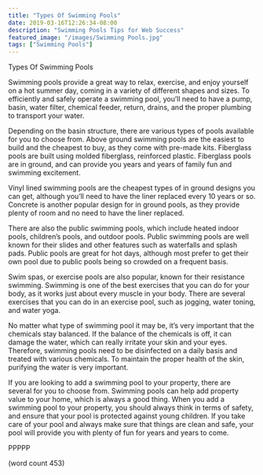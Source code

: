 ```yaml
---
title: "Types Of Swimming Pools"
date: 2019-03-16T12:26:34-08:00
description: "Swimming Pools Tips for Web Success"
featured_image: "/images/Swimming Pools.jpg"
tags: ["Swimming Pools"]
---
```


Types Of Swimming Pools

Swimming pools provide a great way to relax, exercise, and enjoy yourself on a hot summer day, coming in a variety of different shapes and sizes.  To efficiently and safely operate a swimming pool, you’ll need to have a pump, basin, water filter, chemical feeder, return, drains, and the proper plumbing to transport your water.

Depending on the basin structure, there are various types of pools available for you to choose from.  Above ground swimming pools are the easiest to build and the cheapest to buy, as they come with pre-made kits.  Fiberglass pools are built using molded fiberglass, reinforced plastic.  Fiberglass pools are in ground, and can provide you years and years of family fun and swimming excitement.

Vinyl lined swimming pools are the cheapest types of in ground designs you can get, although you’ll need to have the liner replaced every 10 years or so.  Concrete is another popular design for in ground pools, as they provide plenty of room and no need to have the liner replaced.

There are also the public swimming pools, which include heated indoor pools, children’s pools, and outdoor pools.  Public swimming pools are well known for their slides and other features such as waterfalls and splash pads.  Public pools are great for hot days, although most prefer to get their own pool due to public pools being so crowded on a frequent basis.

Swim spas, or exercise pools are also popular, known for their resistance swimming.  Swimming is one of the best exercises that you can do for your body, as it works just about every muscle in your body.  There are several exercises that you can do in an exercise pool, such as jogging, water toning, and water yoga.

No matter what type of swimming pool it may be, it’s very important that the chemicals stay balanced.  If the balance of the chemicals is off, it can damage the water, which can really irritate your skin and your eyes.  Therefore, swimming pools need to be disinfected on a daily basis and treated with various chemicals.  To maintain the proper health of the skin, purifying the water is very important.  

If you are looking to add a swimming pool to your property, there are several for you to choose from.  Swimming pools can help add property value to your home, which is always a good thing.  When you add a swimming pool to your property, you should always think in terms of safety, and ensure that your pool is protected against young children.  If you take care of your pool and always make sure that things are clean and safe, your pool will provide you with plenty of fun for years and years to come.

PPPPP

(word count 453)
